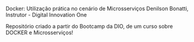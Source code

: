Docker: Utilização prática no cenário de Microsserviços
Denilson Bonatti, Instrutor - Digital Innovation One

Repositório criado a partir do Bootcamp da DIO, de um curso sobre DOCKER e Microsserviços!
